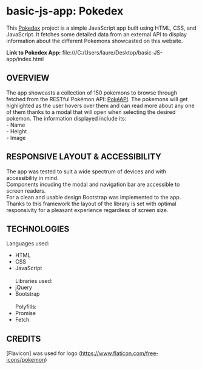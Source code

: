# basic-js-app: Pokedex

This [Pokedex](https://louloulinck.github.io/basic-JS-app/) project is a simple JavaScript app built using HTML, CSS, and JavaScript. It fetches some detailed data from an external API to display information about the different Pokemons showcasted on this website.

**Link to Pokedex App:** file:///C:/Users/laure/Desktop/basic-JS-app/index.html

## OVERVIEW

The app showcasts a collection of 150 pokemons to browse through fetched from the RESTful Pokémon API: [PokéAPI](https://pokeapi.co/). The pokemons will get highlighted as the user hovers over them and can read more about any one of them thanks to a modal that will open when selecting the desired pokemon.
The information displayed include its:
<br> - Name
<br> - Height
<br> - Image
<br>

## RESPONSIVE LAYOUT & ACCESSIBILITY

The app was tested to suit a wide spectrum of devices and with accessibility in mind.
<br>
Components incuding the modal and navigation bar are accessible to screen readers.
<br>
For a clean and usable design Bootstrap was implemented to the app. Thanks to this framework the layout of the library is set with optimal responsivity for a pleasant experience regardless of screen size.

## TECHNOLOGIES

Languages used:
<br>

- HTML
  <br>
- CSS
  <br>
- JavaScript
  <br>
  <br>
  Libraries used:
  <br>
- jQuery
  <br>
- Bootstrap
  <br>
  <br>
  Polyfills:
  <br>
- Promise
  <br>
- Fetch
  <br>

## CREDITS

[Flavicon] was used for logo (https://www.flaticon.com/free-icons/pokemon)
